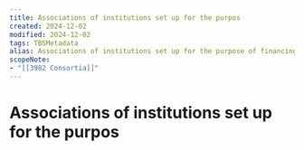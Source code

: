 ```yaml
---
title: Associations of institutions set up for the purpos
created: 2024-12-02
modified: 2024-12-02
tags: TBSMetadata
alias: Associations of institutions set up for the purpose of financing major undertakings.
scopeNote:
- "[[3982 Consortia]]"
---
```

# Associations of institutions set up for the purpos
